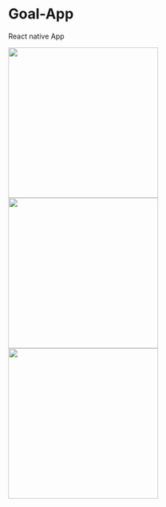 # Goal-App
React native App
<p>
<img src="https://user-images.githubusercontent.com/86047367/180594514-136b349a-9f1e-4c2e-b5da-59b05f206af1.jpeg" width=300 />
<img src="https://user-images.githubusercontent.com/86047367/180594533-4a0afe44-30d7-4141-b638-087f95e0db20.jpeg" width=300 />
<img src="https://user-images.githubusercontent.com/86047367/180594528-182d5360-7d22-46ae-b004-20033b53e51d.jpeg" width=300 />
<p>
